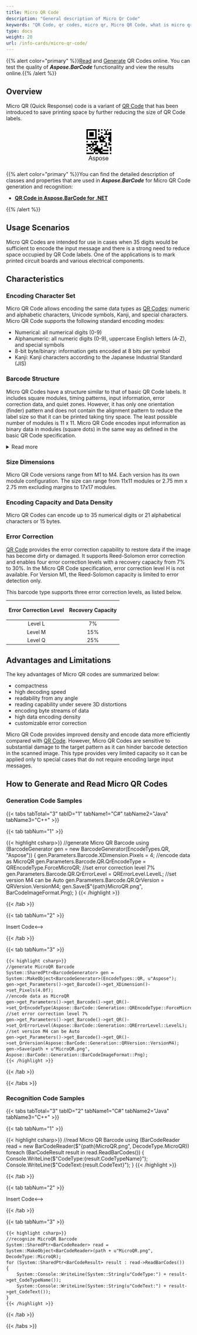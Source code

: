 ```yaml
---
title: Micro QR Code
description: "General description of Micro Qr Code"
keywords: "QR Code, qr codes, micro qr, Micro QR Code, what is micro qr, what is qr code, generate micro qr, create micro qr code, read micro qr, how to read qr, qr code structure, how much data can encode micro qr, micro qr code size"
type: docs
weight: 20
url: /info-cards/micro-qr-code/
---
```


{{% alert color="primary" %}}[Read](https://products.aspose.app/barcode/recognize/qr) and [Generate](https://products.aspose.app/barcode/generate/qr) QR Codes online. You can test the quality of ***Aspose.BarCode*** functionality and view the results online.{{% /alert %}}

## **Overview**
Micro QR (Quick Response) code is a variant of [QR Code](/barcode/info-cards/qr-code) that has been introduced to save printing space by further reducing the size of QR Code labels.

<p align="center"><img src="microqrcodesample.png"></p>

{{% alert color="primary" %}}You can find the detailed description of classes and properties that are used in ***Aspose.BarCode*** for Micro QR Code generation and recognition:
- [**QR Code in Aspose.BarCode for .NET**](/barcode/net/qr-and-micro-qr-barcode/)

{{% /alert %}} 

## **Usage Scenarios**
Micro QR Codes are intended for use in cases when 35 digits would be sufficient to encode the input message and there is a strong need to reduce space occupied by QR Code labels. One of the applications is to mark printed circuit boards and various electrical components.

## **Characteristics**
### **Encoding Character Set**
Micro QR Code allows encoding the same data types as [QR Codes](/barcode/info-cards/qr-code/): numeric and alphabetic characters, Unicode symbols, Kanji, and special characters.  
Micro QR Code supports the following standard encoding modes:
- Numerical: all numerical digits (0-9)
- Alphanumeric: all numeric digits (0-9), uppercase English letters (A-Z), and special symbols
- 8-bit byte/binary: information gets encoded at 8 bits per symbol
- Kanji: Kanji characters according to the Japanese Industrial Standard (JIS) 
  
### **Barcode Structure**
Micro QR Codes have a structure similar to that of basic QR Code labels. It includes square modules, timing patterns, input information, error correction data, and quiet zones. However, it has only one orientation (finder) pattern and does not contain the alignment pattern to reduce the label size so that it can be printed taking tiny space. The least possible number of modules is 11 x 11. Micro QR Code encodes input information as binary data in modules (square dots) in the same way as defined in the basic QR Code specification.  

<details>
<summary>Read more</summary>

The key elements of Micro QR Codes are:   
- One finder (position detection) pattern - a square bull's eye sign in a corner of a label that allows for accurate and fast scanning at any orientation angle
- Timing patterns that consist of one row and one column of black and white modules used to denote symbol version and density
- Quiet zone: a margin space that is required for successful scanning

</details>

### **Size Dimensions**
Micro QR Code versions range from M1 to M4. Each version has its own module configuration. The size can range from 11x11 modules or 2.75 mm x 2.75 mm excluding margins to 17x17 modules.
     
### **Encoding Capacity and Data Density**
Micro QR Codes can encode up to 35 numerical digits or 21 alphabetical characters or 15 bytes. 

### **Error Correction**
[QR Code](/barcode/info-cards/qr-code) provides the error correction capability to restore data if the image has become dirty or damaged. It supports Reed-Solomon error correction and enables four error correction levels with a recovery capacity from 7% to 30%. In the Micro QR Code specification, error correction level H is not available. For Version M1, the Reed-Solomon capacity is limited to error detection only.
  
This barcode type supports three error correction levels, as listed below.
   
|<p align="center">**Error Correction Level**</p>|<p align="center">**Recovery Capacity**</p>|
| :-: | :-: |
|Level L| 7% |
|Level M| 15% |
|Level Q| 25% |

## **Advantages and Limitations**
The key advantages of Micro QR codes are summarized below:
- compactness
- high decoding speed
- readability from any angle 
- reading capability under severe 3D distortions 
- encoding byte streams of data
- high data encoding density
- customizable error correction
  
Micro QR Code provides improved density and encode data more efficiently compared with [QR Code](/barcode/info-cards/qr-code). However, Micro QR Codes are sensitive to substantial damage to the target pattern as it can hinder barcode detection in the scanned image. This type provides very limited capacity so it can be applied only to special cases that do not require encoding large input messages. 

## **How to Generate and Read Micro QR Codes**
### **Generation Code Samples**

{{< tabs tabTotal="3" tabID="1" tabName1="C#" tabName2="Java" tabName3="C++" >}}

{{< tab tabNum="1" >}}

{{< highlight csharp>}}
//generate Micro QR Barcode
using (BarcodeGenerator gen = new BarcodeGenerator(EncodeTypes.QR, "Aspose"))
{
    gen.Parameters.Barcode.XDimension.Pixels = 4;
    //encode data as MicroQR
    gen.Parameters.Barcode.QR.QrEncodeType = QREncodeType.ForceMicroQR;
    //set error correction level 7%
    gen.Parameters.Barcode.QR.QrErrorLevel = QRErrorLevel.LevelL;
    //set version M4 can be Auto
    gen.Parameters.Barcode.QR.QrVersion = QRVersion.VersionM4;
    gen.Save($"{path}MicroQR.png", BarCodeImageFormat.Png);
}
{{< /highlight >}}

{{< /tab >}}

{{< tab tabNum="2" >}}

<!--->Insert Code<-->

{{< /tab >}}

{{< tab tabNum="3" >}}

    {{< highlight csharp>}}
    //generate MicroQR Barcode
    System::SharedPtr<BarcodeGenerator> gen = System::MakeObject<BarcodeGenerator>(EncodeTypes::QR, u"Aspose");
    gen->get_Parameters()->get_Barcode()->get_XDimension()->set_Pixels(4.0f);
    //encode data as MicroQR
    gen->get_Parameters()->get_Barcode()->get_QR()->set_QrEncodeType(Aspose::BarCode::Generation::QREncodeType::ForceMicroQR);
    //set error correction level 7%
    gen->get_Parameters()->get_Barcode()->get_QR()->set_QrErrorLevel(Aspose::BarCode::Generation::QRErrorLevel::LevelL);
    //set version M4 can be Auto
    gen->get_Parameters()->get_Barcode()->get_QR()->set_QrVersion(Aspose::BarCode::Generation::QRVersion::VersionM4);
    gen->Save(path + u"MicroQR.png", Aspose::BarCode::Generation::BarCodeImageFormat::Png);
    {{< /highlight >}}


{{< /tab >}}

{{< /tabs >}}

### **Recognition Code Samples**

{{< tabs tabTotal="3" tabID="2" tabName1="C#" tabName2="Java" tabName3="C++" >}}

{{< tab tabNum="1" >}}

{{< highlight csharp>}}
//read Micro QR Barcode
using (BarCodeReader read = new BarCodeReader($"{path}MicroQR.png", DecodeType.MicroQR))
    foreach (BarCodeResult result in read.ReadBarCodes())
    {
        Console.WriteLine($"CodeType:{result.CodeTypeName}");
        Console.WriteLine($"CodeText:{result.CodeText}");
    }
{{< /highlight >}}

{{< /tab >}}

{{< tab tabNum="2" >}}

<!-->Insert Code<-->

{{< /tab >}}

{{< tab tabNum="3" >}}

    {{< highlight csharp>}}
    //recognize MicroQR Barcode
    System::SharedPtr<BarCodeReader> read = System::MakeObject<BarCodeReader>(path + u"MicroQR.png", DecodeType::MicroQR);
    for (System::SharedPtr<BarCodeResult> result : read->ReadBarCodes())
    {
        System::Console::WriteLine(System::String(u"CodeType:") + result->get_CodeTypeName());
        System::Console::WriteLine(System::String(u"CodeText:") + result->get_CodeText());
    }
    {{< /highlight >}}

{{< /tab >}}

{{< /tabs >}}
